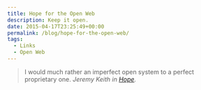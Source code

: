 ```yaml
---
title: Hope for the Open Web
description: Keep it open.
date: 2015-04-17T23:25:49+00:00
permalink: /blog/hope-for-the-open-web/
tags:
  - Links
  - Open Web
---
```


> I would much rather an imperfect open system to a perfect proprietary one.
> <cite>Jeremy Keith in [Hope](https://adactio.com/journal/8735).</cite>
